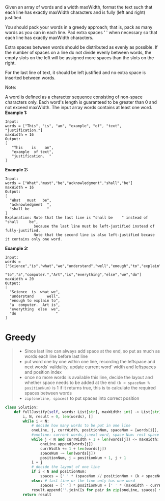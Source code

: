 Given an array of words and a width maxWidth, format the text such that each line has exactly maxWidth characters and is fully (left and right) justified.

You should pack your words in a greedy approach; that is, pack as many words as you can in each line. Pad extra spaces ' ' when necessary so that each line has exactly maxWidth characters.

Extra spaces between words should be distributed as evenly as possible. If the number of spaces on a line do not divide evenly between words, the empty slots on the left will be assigned more spaces than the slots on the right.

For the last line of text, it should be left justified and no extra space is inserted between words.

Note:

A word is defined as a character sequence consisting of non-space characters only.
Each word's length is guaranteed to be greater than 0 and not exceed maxWidth.
The input array words contains at least one word.
**Example 1:**
```
Input:
words = ["This", "is", "an", "example", "of", "text", "justification."]
maxWidth = 16
Output:
[
   "This    is    an",
   "example  of text",
   "justification.  "
]
```
**Example 2:**
```
Input:
words = ["What","must","be","acknowledgment","shall","be"]
maxWidth = 16
Output:
[
  "What   must   be",
  "acknowledgment  ",
  "shall be        "
]
Explanation: Note that the last line is "shall be    " instead of "shall     be",
             because the last line must be left-justified instead of fully-justified.
             Note that the second line is also left-justified becase it contains only one word.
```
**Example 3:**
```
Input:
words = ["Science","is","what","we","understand","well","enough","to","explain",
         "to","a","computer.","Art","is","everything","else","we","do"]
maxWidth = 20
Output:
[
  "Science  is  what we",
  "understand      well",
  "enough to explain to",
  "a  computer.  Art is",
  "everything  else  we",
  "do                  "
]
```
# Greedy
>* Since last line can always add space at the end, so put as much as words each line before last line
>* put word one by one within one line, recording the leftspace and next words' validality, update current word' width and leftspaces and position index
>* once no more words is available this line, decide the layout and whether space needs to be added at the end
```(k < spaceNum % positionNum)``` is 1 if it returns true, this is to calculate the required spaces between words
>* ```zip(oneline, spaces)``` to put spaces into correct position

```python
class Solution:
    def fullJustify(self, words: List[str], maxWidth: int) -> List[str]:
        i, N, result = 0, len(words), []
        while i < N:
            # decide how many words to be put in one line
            oneLine, j, currWidth, positionNum, spaceNum = [words[i]], i + 1, len(words[i]), 0, maxWidth - len(words[i])
            #oneline: current words,j:next word, space Num: rest space in this line
            while j < N and currWidth + 1 + len(words[j]) <= maxWidth:
                oneLine.append(words[j])
                currWidth += 1 + len(words[j])
                spaceNum -= len(words[j])
                positionNum, j = positionNum + 1, j + 1
            i = j
            # decide the layout of one line
            if i < N and positionNum:
                spaces = [' ' * (spaceNum // positionNum + (k < spaceNum % positionNum)) for k in range(positionNum)] + ['']
            else: # last line or the line only has one word
                spaces = [' '] * positionNum + [' ' * (maxWidth - currWidth)]
            result.append(''.join([s for pair in zip(oneLine, spaces) for s in pair]))
        return result
```